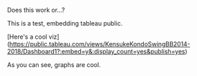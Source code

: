 Does this work or...?

This is a test, embedding tableau public.


[Here's a cool viz] (https://public.tableau.com/views/KensukeKondoSwingBB2014-2018/Dashboard1?:embed=y&:display_count=yes&publish=yes)



As you can see, graphs are cool.
